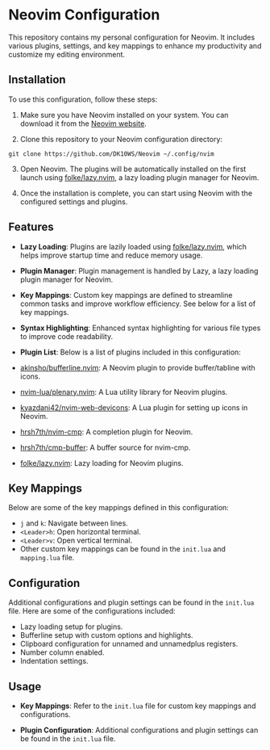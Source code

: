 
# Neovim Configuration

This repository contains my personal configuration for Neovim. It includes various plugins, settings, and key mappings to enhance my productivity and customize my editing environment.

## Installation

To use this configuration, follow these steps:

1. Make sure you have Neovim installed on your system. You can download it from the [Neovim website](https://neovim.io/).

2. Clone this repository to your Neovim configuration directory:

```git clone https://github.com/DK10WS/Neovim ~/.config/nvim```

3. Open Neovim. The plugins will be automatically installed on the first launch using [folke/lazy.nvim](https://github.com/folke/lazy.nvim), a lazy loading plugin manager for Neovim.

4. Once the installation is complete, you can start using Neovim with the configured settings and plugins.

## Features

- **Lazy Loading**: Plugins are lazily loaded using [folke/lazy.nvim](https://github.com/folke/lazy.nvim), which helps improve startup time and reduce memory usage.

- **Plugin Manager**: Plugin management is handled by Lazy, a lazy loading plugin manager for Neovim.

- **Key Mappings**: Custom key mappings are defined to streamline common tasks and improve workflow efficiency. See below for a list of key mappings.

- **Syntax Highlighting**: Enhanced syntax highlighting for various file types to improve code readability.

- **Plugin List**: Below is a list of plugins included in this configuration:
- [akinsho/bufferline.nvim](https://github.com/akinsho/bufferline.nvim): A Neovim plugin to provide buffer/tabline with icons.
- [nvim-lua/plenary.nvim](https://github.com/nvim-lua/plenary.nvim): A Lua utility library for Neovim plugins.
- [kyazdani42/nvim-web-devicons](https://github.com/kyazdani42/nvim-web-devicons): A Lua plugin for setting up icons in Neovim.
- [hrsh7th/nvim-cmp](https://github.com/hrsh7th/nvim-cmp): A completion plugin for Neovim.
- [hrsh7th/cmp-buffer](https://github.com/hrsh7th/cmp-buffer): A buffer source for nvim-cmp.
- [folke/lazy.nvim](https://github.com/folke/lazy.nvim): Lazy loading for Neovim plugins.

## Key Mappings

Below are some of the key mappings defined in this configuration:

- `j` and `k`: Navigate between lines.
- `<Leader>h`: Open horizontal terminal.
- `<Leader>v`: Open vertical terminal.
- Other custom key mappings can be found in the `init.lua` and  `mapping.lua` file.

## Configuration

Additional configurations and plugin settings can be found in the `init.lua` file. Here are some of the configurations included:
- Lazy loading setup for plugins.
- Bufferline setup with custom options and highlights.
- Clipboard configuration for unnamed and unnamedplus registers.
- Number column enabled.
- Indentation settings.

## Usage

- **Key Mappings**: Refer to the `init.lua` file for custom key mappings and configurations.

- **Plugin Configuration**: Additional configurations and plugin settings can be found in the `init.lua` file.



